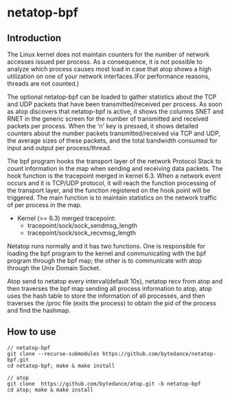 # netatop-bpf
## Introduction
The Linux kernel does not maintain counters for the number of network accesses issued per process. As a consequence, it is not possible to analyze which process causes most load in case that atop shows a high utilization on one of your network interfaces.(For performance reasons, threads are not counted.)

The optional netatop-bpf can be loaded to gather statistics about the TCP and UDP packets that have been transmitted/received per process. As soon as atop discovers that netatop-bpf is active, it shows the columns SNET and RNET in the generic screen for the number of transmitted and received packets per process. When the 'n' key is pressed, it shows detailed counters about the number packets transmitted/received via TCP and UDP, the average sizes of these packets, and the total bandwidth consumed for input and output per process/thread.

The bpf program hooks the transport layer of the network Protocol Stack to count information in the map when sending and receiving data packets. The hook function is the tracepoint merged in kernel 6.3. When a network event occurs and it is TCP/UDP protocol, it will reach the function processing of the transport layer, and the function registered on the hook point will be triggered. The main function is to maintain statistics on the network traffic of per process in the map. 
  - Kernel (>= 6.3) merged tracepoint:
    - tracepoint/sock/sock_sendmsg_length
    - tracepoint/sock/sock_recvmsg_length

Netatop runs normally and it has two functions. One is responsible for loading the bpf program to the kernel and communicating with the bpf program through the bpf map; the other is to communicate with atop through the Unix Domain Socket.

Atop send to netatop every interval(default 10s), netatop recv from atop and then traverses the bpf map sending all process information to atop, atop uses the hash table to store the information of all processes, and then traverses the /proc file (exits the process) to obtain the pid of the process and find the hashmap.


## How to use
```
// netatop-bpf
git clone --recurse-submodules https://github.com/bytedance/netatop-bpf.git 
cd netatop-bpf; make & make install

// atop
git clone  https://github.com/bytedance/atop.git -b netatop-bpf
cd atop; make & make install
```
